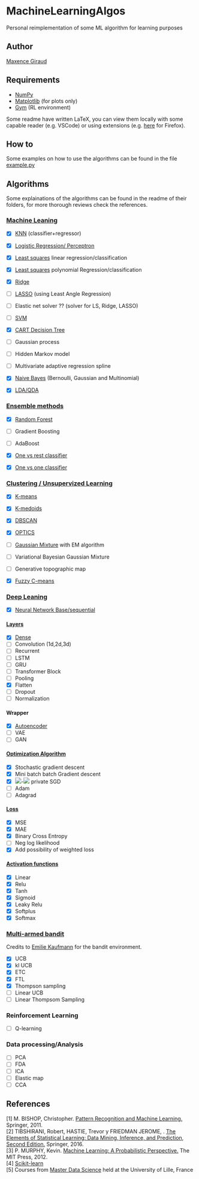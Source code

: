 # MachineLearningAlgos
Personal reimplementation of some ML algorithm for learning purposes

## Author
[Maxence Giraud](https://github.com/MaxenceGiraud/)

## Requirements 
* [NumPy](https://numpy.org/) 
* [Matplotlib](https://matplotlib.org/) (for plots only)
* [Gym](https://gym.openai.com/) (RL environment)

Some readme have written LaTeX, you can view them locally with some capable reader (e.g. VSCode) or using extensions (e.g. [here](https://addons.mozilla.org/en-US/firefox/addon/latexmathifygithub/) for Firefox).

## How to
Some examples on how to use the algorithms can be found in the file [example.py](./example.py)


## Algorithms

Some explainations of the algorithms can be found in the readme of their folders, for more thorough reviews check the references.

### [Machine Leaning](./mla/ml)
- [x] [KNN](./mla/ml/knn.py) (classifier+regressor)
- [x] [Logistic Regression/ Perceptron](./mla/ml/perceptron.py)
- [x] [Least squares](./mla/ml/leastsquares.py) linear regression/classification
- [x] [Least squares](./mla/ml/leastsquares.py) polynomial Regression/classification
- [x] [Ridge](./mla/ml/leastsquares_regularised.py) 
- [ ] [LASSO](./mla/ml/leastsquares_regularised.py) (using Least Angle Regression)
- [ ] Elastic net solver ?? (solver for LS, Ridge, LASSO)
- [ ] [SVM](./mla/ml/svm.py)
- [x] [CART Decision Tree](./mla/ml/decison_tree.py)
- [ ] Gaussian process
- [ ] Hidden Markov model
- [ ] Multivariate adaptive regression spline
- [x] [Naive Bayes](./mla/ml/naive_bayes.py) (Bernoulli, Gaussian and Multinomial)
- [x] [LDA/QDA](./mla/ml/discriminantanalysis.py)
  

### [Ensemble methods](./mla/ensemble/)
- [x] [Random Forest](./mla/ensemble/random_forest.py)
- [ ] Gradient Boosting
- [ ] AdaBoost
- [x] [One vs rest classifier](./mla/ensemble/multiclass.py)
- [x] [One vs one classifier ](./mla/ensemble/multiclass.py)
  

### [Clustering / Unsupervized Learning](./mla/clustering/)
- [x] [K-means](./mla/clustering/kmeans.py)
- [x] [K-medoids](./mla/clustering/kmedoids.py)
- [x] [DBSCAN](./mla/clustering/dbscan.py)
- [x] [OPTICS](./mla/clustering/optics.py)
- [ ] [Gaussian Mixture](./mla/clustering/mixture_model.py) with EM algorithm
- [ ] Variational Bayesian Gaussian Mixture
- [ ] Generative topographic map
- [x] [Fuzzy C-means](./mla/clustering/fuzzycmeans.py)
  

### [Deep Leaning](./mla/dl/)
- [x] [Neural Network Base/sequential](./mla/dl/neuralnetwork.py)

#### [Layers](./mla/dl/layers/)
- [x] [Dense](./mla/dl/layers/dense.py)
- [ ] Convolution (1d,2d,3d)
- [ ] Recurrent
- [ ] LSTM
- [ ] GRU
- [ ] Transformer Block
- [ ] Pooling
- [x] Flatten
- [ ] Dropout
- [ ] Normalization

#### Wrapper
- [x] [Autoencoder](./mla/dl/autoencoder.py)
- [ ] VAE
- [ ] GAN  
  
#### [Optimization Algorithm](./mla/dl/optimizer/)
- [x] Stochastic gradient descent
- [x] Mini batch batch Gradient descent
- [x] <img src="https://render.githubusercontent.com/render/math?math=\epsilon">-<img src="https://render.githubusercontent.com/render/math?math=\delta"> private SGD
- [ ] Adam
- [ ] Adagrad

#### [Loss](./mla/dl/layers/loss.py)
- [x] MSE
- [x] MAE
- [x] Binary Cross Entropy
- [ ] Neg log likelihood  
- [x] Add possibility of weighted loss
  
#### [Activation functions](./mla/dl/activation/activation.py)
- [x] Linear
- [x] Relu
- [x] Tanh
- [x] Sigmoid
- [x] Leaky Relu
- [x] Softplus
- [x] Softmax

### [Multi-armed bandit](./mla/mab/)
Credits to [Emilie Kaufmann](http://chercheurs.lille.inria.fr/ekaufman/index.html) for the bandit environment. 

- [x] UCB
- [x] kl UCB
- [x] ETC 
- [x] FTL
- [x] Thompson sampling
- [ ] Linear UCB
- [ ] Linear Thompsom Sampling

### Reinforcement Learning 
- [ ] Q-learning
  
### Data processing/Analysis
- [ ] PCA
- [ ] FDA
- [ ] ICA
- [ ] Elastic map
- [ ] CCA

## References


[1] M. BISHOP, Christopher. [Pattern Recognition and Machine Learning.](https://www.springer.com/gp/book/9780387310732) Springer, 2011.    
[2] TIBSHIRANI, Robert, HASTIE, Trevor y FRIEDMAN JEROME, . [The Elements of Statistical Learning: Data Mining, Inference, and Prediction, Second Edition.](https://web.stanford.edu/~hastie/ElemStatLearn/) Springer, 2016.   
[3] P. MURPHY, Kevin. [Machine Learning: A Probabilistic Perspective.](https://www.cs.ubc.ca/~murphyk/MLbook/pml-toc-1may12.pdf) The MIT Press, 2012.   
[4] [Scikit-learn](https://scikit-learn.org)   
[5] Courses from [Master Data Science](https://sciences-technologies.univ-lille.fr/mathematiques/formation/master-mention-sciences-des-donnees/) held at the University of Lille, France
